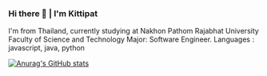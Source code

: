 ### Hi there 👋 | I'm Kittipat

I'm from Thailand, currently studying at Nakhon Pathom Rajabhat University Faculty of Science and Technology Major: Software Engineer.
Languages : javascript, java, python


[![Anurag's GitHub stats](https://github-readme-stats.vercel.app/api?username=bed7ime)](https://github.com/anuraghazra/github-readme-stats)

<!--
**ItsMeKittipat/ItsMeKittipat** is a ✨ _special_ ✨ repository because its `README.md` (this file) appears on your GitHub profile.

Here are some ideas to get you started:

- 🔭 I’m currently working on ...
- 🌱 I’m currently learning ...
- 👯 I’m looking to collaborate on ...
- 🤔 I’m looking for help with ...
- 💬 Ask me about ...
- 📫 How to reach me: ...
- 😄 Pronouns: ...
- ⚡ Fun fact: ...
-->
